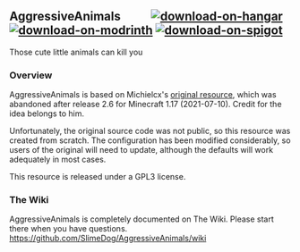 ## AggressiveAnimals &nbsp; &nbsp; &nbsp; &nbsp; &nbsp; <a href="https://hangar.papermc.io/SlimeDog/AggressiveAnimals">![download-on-hangar](https://user-images.githubusercontent.com/17748923/187102194-00e910e6-ee8e-42cb-bfe1-d2f9e657ef4b.png)</a> <a href="https://modrinth.com/plugin/aggressiveanimals">![download-on-modrinth](https://user-images.githubusercontent.com/17748923/218833785-00aa845a-64d3-41c1-aa59-bc68316be5d2.png)</a> <a href="https://www.spigotmc.org/resources/100934/">![download-on-spigot](https://user-images.githubusercontent.com/17748923/187102011-b72e0f1d-ba74-4cb2-a69e-46f48cb364b5.png)</a>
Those cute little animals can kill you

### Overview

AggressiveAnimals is based on Michielcx's [original resource](https://www.spigotmc.org/resources/76716/), which was abandoned after release 2.6 for Minecraft 1.17 (2021-07-10). Credit for the idea belongs to him.

Unfortunately, the original source code was not public, so this resource was created from scratch. The configuration has been modified considerably, so users of the original will need to update, although the defaults will work adequately in most cases.

This resource is released under a GPL3 license.

### The Wiki

AggressiveAnimals is completely documented on The Wiki. Please start there when you have questions. https://github.com/SlimeDog/AggressiveAnimals/wiki
